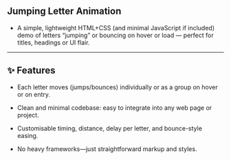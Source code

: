 
## Jumping Letter Animation

- A simple, lightweight HTML+CSS (and minimal JavaScript if included) demo of letters “jumping” or bouncing on hover or load — perfect for titles, headings or UI flair.

---

## ✨ Features

- Each letter moves (jumps/bounces) individually or as a group on hover or on entry.

- Clean and minimal codebase: easy to integrate into any web page or project.

- Customisable timing, distance, delay per letter, and bounce-style easing.

- No heavy frameworks—just straightforward markup and styles.

